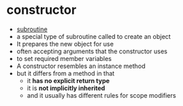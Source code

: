 # constructor
- [subroutine](subroutine)
- a special type of subroutine called to create an object
- It prepares the new object for use
- often accepting arguments that the constructor uses
- to set required member variables
- A constructor resembles an instance method
- but it differs from a method in that
     - it **has no explicit return type**
     - it is **not implicitly inherited**
     - and it usually has different rules for scope modifiers
